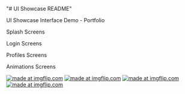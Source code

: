 "# UI Showcase README" 

UI Showcase Interface Demo - Portfolio

Splash Screens

Login Screens

Profiles Screens

Animations Screens


<a href="https://imgflip.com/gif/34xtya"><img src="https://i.imgflip.com/34xtya.gif" title="made at imgflip.com"/></a> <a href="https://imgflip.com/gif/34y3nz"><img src="https://i.imgflip.com/34y3nz.gif" title="made at imgflip.com"/></a>  <a href="https://imgflip.com/gif/34y3yt"><img src="https://i.imgflip.com/34y3yt.gif" title="made at imgflip.com"/></a> <a href="https://imgflip.com/gif/34y4do"><img src="https://i.imgflip.com/34y4do.gif" title="made at imgflip.com"/></a>
